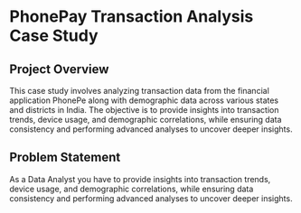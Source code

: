 # PhonePay Transaction Analysis Case Study

## Project Overview
This case study involves analyzing transaction data from the financial application PhonePe along with demographic data across various states and districts in India. The objective is to provide insights into transaction trends, device usage, and demographic correlations, while ensuring data consistency and performing advanced analyses to uncover deeper insights.

## Problem Statement
As a Data Analyst you have to provide insights into transaction trends, device usage, and demographic correlations, while ensuring data consistency and performing advanced analyses to uncover deeper insights.
